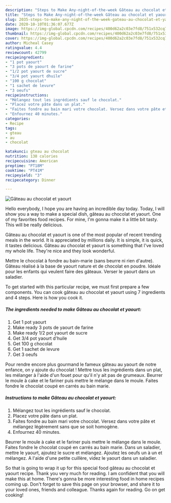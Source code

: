 ```yaml
---
description: "Steps to Make Any-night-of-the-week Gâteau au chocolat et yaourt"
title: "Steps to Make Any-night-of-the-week Gâteau au chocolat et yaourt"
slug: 2035-steps-to-make-any-night-of-the-week-gateau-au-chocolat-et-yaourt
date: 2020-10-10T01:36:07.677Z
image: https://img-global.cpcdn.com/recipes/400d62a2c03e7fd8/751x532cq70/gateau-au-chocolat-et-yaourt-photo-principale-de-la-recette.jpg
thumbnail: https://img-global.cpcdn.com/recipes/400d62a2c03e7fd8/751x532cq70/gateau-au-chocolat-et-yaourt-photo-principale-de-la-recette.jpg
cover: https://img-global.cpcdn.com/recipes/400d62a2c03e7fd8/751x532cq70/gateau-au-chocolat-et-yaourt-photo-principale-de-la-recette.jpg
author: Micheal Casey
ratingvalue: 4.4
reviewcount: 42799
recipeingredient:
- "1 pot yaourt"
- "3 pots de yaourt de farine"
- "1/2 pot yaourt de sucre"
- "3/4 pot yaourt dhuile"
- "100 g chocolat"
- "1 sachet de levure"
- "3 oeufs"
recipeinstructions:
- "Mélangez tout les ingrédients sauf le chocolat."
- "Placez votre pâte dans un plat."
- "Faites fondre au bain mari votre chocolat. Versez dans votre pâte et mélangez légèrement sans que se soit homogène."
- "Enfournez 40 minutes."
categories:
- Recipe
tags:
- gteau
- au
- chocolat

katakunci: gteau au chocolat 
nutrition: 138 calories
recipecuisine: American
preptime: "PT18M"
cooktime: "PT41M"
recipeyield: "3"
recipecategory: Dinner

---
```



![Gâteau au chocolat et yaourt](https://img-global.cpcdn.com/recipes/400d62a2c03e7fd8/751x532cq70/gateau-au-chocolat-et-yaourt-photo-principale-de-la-recette.jpg)

Hello everybody, I hope you are having an incredible day today. Today, I will show you a way to make a special dish, gâteau au chocolat et yaourt. One of my favorites food recipes. For mine, I'm gonna make it a little bit tasty. This will be really delicious.

Gâteau au chocolat et yaourt is one of the most popular of recent trending meals in the world. It is appreciated by millions daily. It is simple, it is quick, it tastes delicious. Gâteau au chocolat et yaourt is something that I've loved my whole life. They're nice and they look wonderful.

Mettre le chocolat à fondre au bain-marie (sans beurre ni rien d&#39;autre). Gâteau réalisé à la base de yaourt nature et de chocolat en poudre. Idéale pour les enfants qui veulent faire des gâteaux. Verser le yaourt dans un saladier.


To get started with this particular recipe, we must first prepare a few components. You can cook gâteau au chocolat et yaourt using 7 ingredients and 4 steps. Here is how you cook it.

<!--inarticleads1-->

##### The ingredients needed to make Gâteau au chocolat et yaourt:

1. Get 1 pot yaourt
1. Make ready 3 pots de yaourt de farine
1. Make ready 1/2 pot yaourt de sucre
1. Get 3/4 pot yaourt d&#39;huile
1. Get 100 g chocolat
1. Get 1 sachet de levure
1. Get 3 oeufs


Pour rendre encore plus gourmand le fameux gâteau au yaourt de notre enfance, on y ajoute du chocolat ! Mettre tous les ingrédients dans un plat, les mélanger à l&#39;aide d&#39;un fouet pour qu&#39;il n&#39;y ait pas de grumeaux. Beurrer le moule à cake et le fariner puis mettre le mélange dans le moule. Faites fondre le chocolat coupé en carrés au bain marie. 

<!--inarticleads2-->

##### Instructions to make Gâteau au chocolat et yaourt:

1. Mélangez tout les ingrédients sauf le chocolat.
1. Placez votre pâte dans un plat.
1. Faites fondre au bain mari votre chocolat. Versez dans votre pâte et mélangez légèrement sans que se soit homogène.
1. Enfournez 40 minutes.


Beurrer le moule à cake et le fariner puis mettre le mélange dans le moule. Faites fondre le chocolat coupé en carrés au bain marie. Dans un saladier, mettre le yaourt, ajoutez le sucre et mélangez. Ajoutez les oeufs un à un et mélangez. A l&#39;aide d&#39;une petite cuillère, videz le yaourt dans un saladier. 

So that is going to wrap it up for this special food gâteau au chocolat et yaourt recipe. Thank you very much for reading. I am confident that you will make this at home. There's gonna be more interesting food in home recipes coming up. Don't forget to save this page on your browser, and share it to your loved ones, friends and colleague. Thanks again for reading. Go on get cooking!
